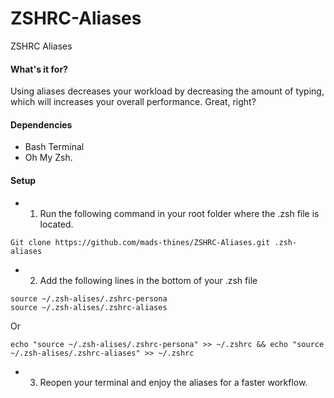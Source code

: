 # ZSHRC-Aliases
ZSHRC Aliases

#### What's it for?
Using aliases decreases your workload by decreasing the amount of typing, which will increases your overall performance.
Great, right?

#### Dependencies
- Bash Terminal
- Oh My Zsh.

#### Setup
- 1. Run the following command in your root folder where the .zsh file is located.
```
Git clone https://github.com/mads-thines/ZSHRC-Aliases.git .zsh-aliases
```

- 2. Add the following lines in the bottom of your .zsh file
```
source ~/.zsh-alises/.zshrc-persona
source ~/.zsh-alises/.zshrc-aliases
```
Or
```
echo "source ~/.zsh-alises/.zshrc-persona" >> ~/.zshrc && echo "source ~/.zsh-alises/.zshrc-aliases" >> ~/.zshrc
```

- 3. Reopen your terminal and enjoy the aliases for a faster workflow.
